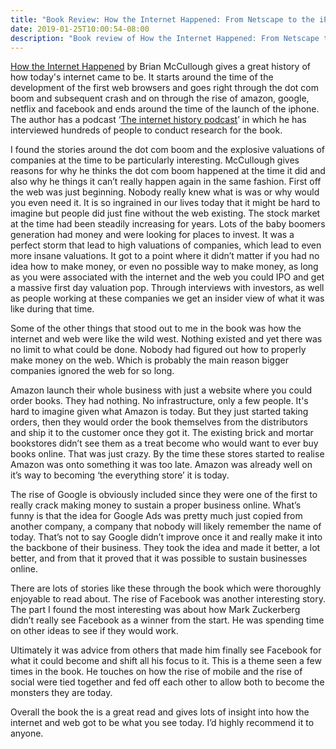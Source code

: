 ```yaml
---
title: "Book Review: How the Internet Happened: From Netscape to the iPhone"
date: 2019-01-25T10:00:54-08:00
description: "Book review of How the Internet Happened: From Netscape to the iPhone by Brian McCullough"
---
```



<a href="https://www.amazon.com/gp/product/B07BLJ1QYZ/" target="_blank">How the Internet Happened</a> by Brian McCullough gives a great history of how today's internet came to be. It starts around the time of the development of the first web browsers and goes right through the dot com boom and subsequent crash and on through the rise of amazon, google, netflix and facebook and ends around the time of the launch of the iphone. The author has a podcast ‘<a href="http://www.internethistorypodcast.com/"     target="_blank">The internet history podcast</a>’ in which he has interviewed hundreds of people to conduct research for the book.

<!--more-->

I found the stories around the dot com boom and the explosive valuations of companies at the time to be particularly interesting. McCullough gives reasons for why he thinks the dot com boom happened at the time it did and also why he things it can’t really happen again in the same fashion. First off the web was just beginning. Nobody really knew what is was or why would you even need it. It is so ingrained in our lives today that it might be hard to imagine but people did just fine without the web existing. The stock market at the time had been steadily increasing for years. Lots of the baby boomers generation had money and were looking for places to invest. It was a perfect storm that lead to high valuations of companies, which lead to even more insane valuations. It got to a point where it didn’t matter if you had no idea how to make money, or even no possible way to make money, as long as you were associated with the internet and the web you could IPO and get a massive first day valuation pop.  Through interviews with investors, as well as people working at these companies we get an insider view of what it was like during that time.

Some of the other things that stood out to me in the book was how the internet and web were like the wild west. Nothing existed and yet there was no limit to what could be done. Nobody had figured out how to properly make money on the web. Which is probably the main reason bigger companies ignored the web for so long.

Amazon launch their whole business with just a website where you could order books. They had nothing. No infrastructure, only a few people. It's hard to imagine given what Amazon is today. But they just started taking orders, then they would order the book themselves from the distributors and ship it to the customer once they got it. The existing brick and mortar bookstores didn’t see them as a treat become who would want to ever buy books online. That was just crazy. By the time these stores started to realise Amazon was onto something it was too late. Amazon was already well on it’s way to becoming ‘the everything store’ it is today.

The rise of Google is obviously included since they were one of the first to really crack making money to sustain a proper business online. What’s funny is that the idea for Google Ads was pretty much just copied from another company, a company that nobody will likely remember the name of today. That’s not to say Google didn’t improve once it and really make it into the backbone of their business. They took the idea and made it better, a lot better, and from that it proved that it was possible to sustain businesses online.

There are lots of stories like these through the book which were thoroughly enjoyable to read about. The rise of Facebook was another interesting story. The part I found the most interesting was about how Mark Zuckerberg didn’t really see Facebook as a winner from the start. He was spending time on other ideas to see if they would work. 

Ultimately it was advice from others that made him finally see Facebook for what it could become and shift all his focus to it. This is a theme seen a few times in the book. He touches on how the rise of mobile and the rise of social were tied together and fed off each other to allow both to become the monsters they are today.

Overall the book the is a great read and gives lots of insight into how the internet and web got to be what you see today. I’d highly recommend it to anyone.